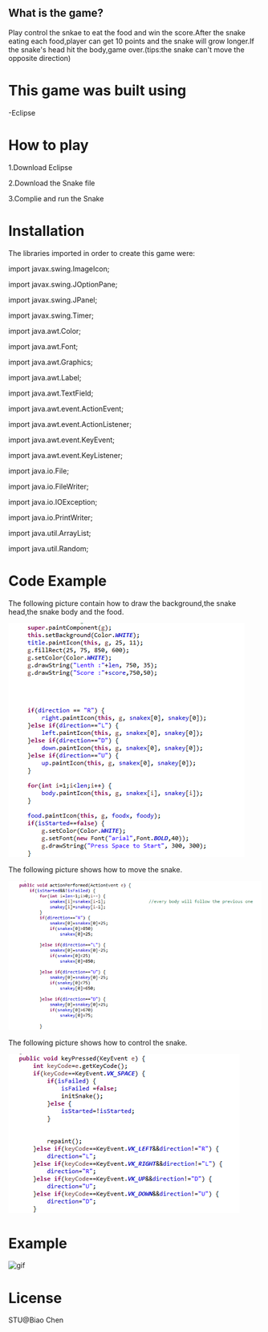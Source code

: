 ## What is the game?
Play control the snkae to eat the food and win the score.After the snake eating each food,player can get 10 points and the snake will grow longer.If the snake's head hit the body,game over.(tips:the snake can't move the opposite direction)


# This game was built using
-Eclipse

# How to play
1.Download Eclipse

2.Download the Snake file

3.Complie and run the Snake


# Installation
The libraries imported in order to create this game were:

import javax.swing.ImageIcon;

import javax.swing.JOptionPane;

import javax.swing.JPanel;

import javax.swing.Timer;

import java.awt.Color;

import java.awt.Font;

import java.awt.Graphics;

import java.awt.Label;

import java.awt.TextField;

import java.awt.event.ActionEvent;

import java.awt.event.ActionListener;

import java.awt.event.KeyEvent;

import java.awt.event.KeyListener;

import java.io.File;

import java.io.FileWriter;

import java.io.IOException;

import java.io.PrintWriter;

import java.util.ArrayList;

import java.util.Random;

# Code Example
The following picture contain how to draw the background,the snake head,the snake body and the food.

![image](https://github.com/Stephencb0217/final-project/blob/master/3.png)

The following picture shows how to move the snake.

![image](https://github.com/Stephencb0217/final-project/blob/master/2.png)

The following picture shows how to control the snake.

![image](https://github.com/Stephencb0217/final-project/blob/master/1.png)




# Example
![gif](https://github.com/Stephencb0217/final-project/blob/master/%E6%88%91%E7%9A%84%E5%BD%B1%E7%89%87.gif)
# License
STU@Biao Chen
